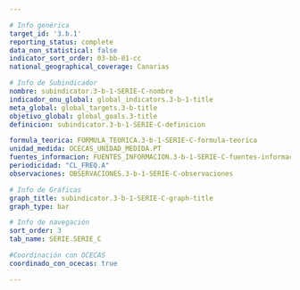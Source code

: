 ```yaml
---

# Info genérica
target_id: '3.b.1'
reporting_status: complete
data_non_statistical: false
indicator_sort_order: 03-bb-01-cc
national_geographical_coverage: Canarias

# Info de Subindicador
nombre: subindicator.3-b-1-SERIE-C-nombre
indicador_onu_global: global_indicators.3-b-1-title
meta_global: global_targets.3-b-title
objetivo_global: global_goals.3-title
definicion: subindicator.3-b-1-SERIE-C-definicion

formula_teorica: FORMULA_TEORICA.3-b-1-SERIE-C-formula-teorica
unidad_medida: OCECAS_UNIDAD_MEDIDA.PT
fuentes_informacion: FUENTES_INFORMACION.3-b-1-SERIE-C-fuentes-informacion
periodicidad: "CL_FREQ.A"
observaciones: OBSERVACIONES.3-b-1-SERIE-C-observaciones

# Info de Gráficas
graph_title: subindicator.3-b-1-SERIE-C-graph-title
graph_type: bar

# Info de navegación
sort_order: 3
tab_name: SERIE.SERIE_C

#Coordinación con OCECAS
coordinado_con_ocecas: true

---
```

